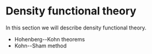 # Density functional theory

In this section we will describe density functional theory.

- Hohenberg--Kohn theorems
- Kohn--Sham method
